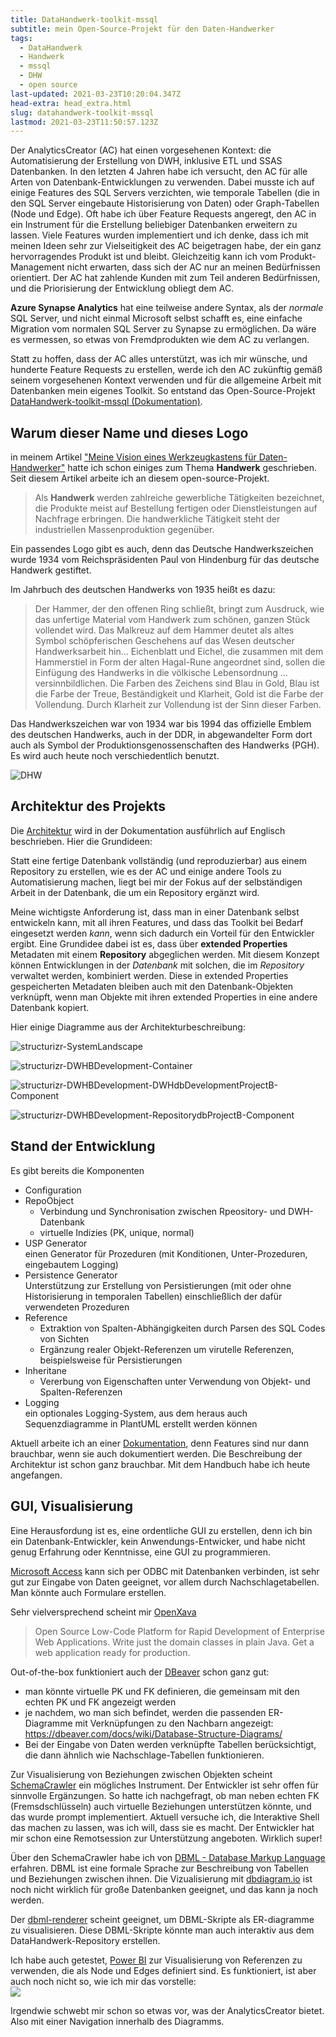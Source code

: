 ```yaml
---
title: DataHandwerk-toolkit-mssql
subtitle: mein Open-Source-Projekt für den Daten-Handwerker
tags:
  - DataHandwerk
  - Handwerk
  - mssql
  - DHW
  - open source
last-updated: 2021-03-23T10:20:04.347Z
head-extra: head_extra.html
slug: datahandwerk-toolkit-mssql
lastmod: 2021-03-23T11:50:57.123Z
---
```


Der AnalyticsCreator (AC) hat einen vorgesehenen Kontext: die Automatisierung der Erstellung von DWH, inklusive ETL und SSAS Datenbanken. In den letzten 4 Jahren habe ich versucht, den AC für alle Arten von Datenbank-Entwicklungen zu verwenden. Dabei musste ich auf einige Features des SQL Servers verzichten, wie temporale Tabellen (die in den SQL Server eingebaute Historisierung von Daten) oder Graph-Tabellen (Node und Edge). Oft habe ich über Feature Requests angeregt, den AC in ein Instrument für die Erstellung beliebiger Datenbanken erweitern zu lassen. Viele Features wurden implementiert und ich denke, dass ich mit meinen Ideen sehr zur Vielseitigkeit des AC beigetragen habe, der ein ganz hervorragendes Produkt ist und bleibt. Gleichzeitig kann ich vom Produkt-Management nicht erwarten, dass sich der AC nur an meinen Bedürfnissen orientiert. Der AC hat zahlende Kunden mit zum Teil anderen Bedürfnissen, und die Priorisierung der Entwicklung obliegt dem AC.


**Azure Synapse Analytics** hat eine teilweise andere Syntax, als der *normale* SQL Server, und nicht einmal Microsoft selbst schafft es, eine einfache Migration vom normalen SQL Server zu Synapse zu ermöglichen. Da wäre es vermessen, so etwas von Fremdprodukten wie dem AC zu verlangen.

Statt zu hoffen, dass der AC alles unterstützt, was ich mir wünsche, und hunderte Feature Requests zu erstellen, werde ich den AC zukünftig gemäß seinem vorgesehenen Kontext verwenden und für die allgemeine Arbeit mit Datenbanken mein eigenes Toolkit. So entstand das Open-Source-Projekt [DataHandwerk-toolkit-mssql (Dokumentation)](https://datahandwerk.github.io/docs).

## Warum dieser Name und dieses Logo

in meinem Artikel ["Meine Vision eines Werkzeugkastens für Daten-Handwerker"](2021-01-06-vision-eines-werkzeugkastens-fur-daten-handwerker.md) hatte ich schon einiges zum Thema **Handwerk** geschrieben. Seit diesem Artikel arbeite ich an diesem open-source-Projekt.

>Als **Handwerk** werden zahlreiche gewerbliche Tätigkeiten bezeichnet, die Produkte meist auf Bestellung fertigen oder Dienstleistungen auf Nachfrage erbringen. Die handwerkliche Tätigkeit steht der industriellen Massenproduktion gegenüber.

Ein passendes Logo gibt es auch, denn das Deutsche Handwerkszeichen wurde 1934 vom Reichspräsidenten Paul von Hindenburg für das deutsche Handwerk gestiftet.

Im Jahrbuch des deutschen Handwerks von 1935 heißt es dazu:

>Der Hammer, der den offenen Ring schließt, bringt zum Ausdruck, wie das unfertige Material vom Handwerk zum schönen, ganzen Stück vollendet wird. Das Malkreuz auf dem Hammer deutet als altes Symbol schöpferischen Geschehens auf das Wesen deutscher Handwerksarbeit hin… Eichenblatt und Eichel, die zusammen mit dem Hammerstiel in Form der alten Hagal-Rune angeordnet sind, sollen die Einfügung des Handwerks in die völkische Lebensordnung … versinnbildlichen. Die Farben des Zeichens sind Blau in Gold, Blau ist die Farbe der Treue, Beständigkeit und Klarheit, Gold ist die Farbe der Vollendung. Durch Klarheit zur Vollendung ist der Sinn dieser Farben.

Das Handwerkszeichen war von 1934 war bis 1994 das offizielle Emblem des deutschen Handwerks, auch in der DDR, in abgewandelter Form dort auch als Symbol der Produktionsgenossenschaften des Handwerks (PGH). Es wird auch heute noch verschiedentlich benutzt. 

![DHW](../assets/img/blog/DatenHandwerk-toolkit-mssql.svg)

## Architektur des Projekts

Die [Architektur](https://datahandwerk.github.io/docs/dhw/0.1.0/arc/architecture.html) wird in der Dokumentation ausführlich auf Englisch beschrieben. Hier die Grundideen:

Statt eine fertige Datenbank vollständig (und reproduzierbar) aus einem Repository zu erstellen, wie es der AC und einige andere Tools zu Automatisierung machen, liegt bei mir der Fokus auf der selbständigen Arbeit in der Datenbank, die um ein Repository ergänzt wird.

Meine wichtigste Anforderung ist, dass man in einer Datenbank selbst entwickeln kann, mit all ihren Features, und dass das Toolkit bei Bedarf eingesetzt werden *kann*, wenn sich dadurch ein Vorteil für den Entwickler ergibt. Eine Grundidee dabei ist es, dass über **extended Properties** Metadaten mit einem **Repository** abgeglichen werden. Mit diesem Konzept können Entwicklungen in der *Datenbank* mit solchen, die im *Repository* verwaltet werden, kombiniert werden. Diese in extended Properties gespeicherten Metadaten bleiben auch mit den Datenbank-Objekten verknüpft, wenn man Objekte mit ihren extended Properties in eine andere Datenbank kopiert.

Hier einige Diagramme aus der Architekturbeschreibung:

![structurizr-SystemLandscape](../assets/img/blog/structurizr-SystemLandscape.svg)

![structurizr-DWHBDevelopment-Container](../assets/img/blog/structurizr-DWHBDevelopment-Container.svg)

![structurizr-DWHBDevelopment-DWHdbDevelopmentProjectB-Component](../assets/img/blog/structurizr-DWHBDevelopment-DWHdbDevelopmentProjectB-Component.svg)

![structurizr-DWHBDevelopment-RepositorydbProjectB-Component](../assets/img/blog/structurizr-DWHBDevelopment-RepositorydbProjectB-Component.svg)

## Stand der Entwicklung

Es gibt bereits die Komponenten

- Configuration
- RepoObject  
  - Verbindung und Synchronisation zwischen Rpeository- und DWH-Datenbank
  - virtuelle Indizies (PK, unique, normal)
- USP Generator  
  einen Generator für Prozeduren (mit Konditionen, Unter-Prozeduren, eingebautem Logging)
- Persistence Generator  
  Unterstützung zur Erstellung von Persistierungen (mit oder ohne Historisierung in temporalen Tabellen) einschließlich der dafür verwendeten Prozeduren
- Reference
  - Extraktion von Spalten-Abhängigkeiten durch Parsen des SQL Codes von Sichten
  - Ergänzung realer Objekt-Referenzen um virutelle Referenzen, beispielsweise für Persistierungen
- Inheritane  
  - Vererbung von Eigenschaften unter Verwendung von Objekt- und Spalten-Referenzen
- Logging  
  ein optionales Logging-System, aus dem heraus auch Sequenzdiagramme in PlantUML erstellt werden können

Aktuell arbeite ich an einer [Dokumentation](https://datahandwerk.github.io/docs), denn Features sind nur dann brauchbar, wenn sie auch dokumentiert werden. Die Beschreibung der Architektur ist schon ganz brauchbar. Mit dem Handbuch habe ich heute angefangen.

## GUI, Visualisierung

Eine Herausfordung ist es, eine ordentliche GUI zu erstellen, denn ich bin ein Datenbank-Entwickler, kein Anwendungs-Entwicker, und habe nicht genug Erfahrung oder Kenntnisse, eine GUI zu programmieren.

[Microsoft Access](https://www.microsoft.com/de-de/microsoft-365/access) kann sich per ODBC mit Datenbanken verbinden, ist sehr gut zur Eingabe von Daten geeignet, vor allem durch Nachschlagetabellen. Man könnte auch Formulare erstellen.

Sehr vielversprechend scheint mir [OpenXava](https://www.openxava.org/)

>Open Source Low-Code Platform for Rapid Development of Enterprise Web Applications.
>Write just the domain classes in plain Java. Get a web application ready for production.

Out-of-the-box funktioniert auch der [DBeaver](https://dbeaver.com/) schon ganz gut:
- man könnte virtuelle PK und FK definieren, die gemeinsam mit den echten PK und FK angezeigt werden
- je nachdem, wo man sich befindet, werden die passenden ER-Diagramme mit Verknüpfungen zu den Nachbarn angezeigt: https://dbeaver.com/docs/wiki/Database-Structure-Diagrams/
- Bei der Eingabe von Daten werden verknüpfte Tabellen berücksichtigt, die dann ähnlich wie Nachschlage-Tabellen funktionieren.

Zur Visualisierung von Beziehungen zwischen Objekten scheint [SchemaCrawler](https://www.schemacrawler.com/) ein mögliches Instrument. Der Entwickler ist sehr offen für sinnvolle Ergänzungen. So hatte ich nachgefragt, ob man neben echten FK (Fremsdschlüsseln) auch virtuelle Beziehungen unterstützen könnte, und das wurde prompt implementiert. Aktuell versuche ich, die Interaktive Shell das machen zu lassen, was ich will, dass sie es macht. Der Entwickler hat mir schon eine Remotsession zur Unterstützung angeboten. Wirklich super!

Über den SchemaCrawler habe ich von [DBML - Database Markup Language](https://www.dbml.org/home/) erfahren. DBML ist eine formale Sprache zur Beschreibung von Tabellen und Beziehungen zwischen ihnen. Die Vizualisierung mit [dbdiagram.io](https://dbdiagram.io/home?utm_source=dbml) ist noch nicht wirklich für große Datenbanken geeignet, und das kann ja noch werden.

Der [dbml-renderer](https://github.com/softwaretechnik-berlin/dbml-renderer) scheint geeignet, um DBML-Skripte als ER-diagramme zu visualisieren. Diese DBML-Skripte könnte man auch interaktiv aus dem DataHandwerk-Repository erstellen.

Ich habe auch getestet, [Power BI](https://powerbi.microsoft.com/de-de/) zur Visualisierung von Referenzen zu verwenden, die als Node und Edges definiert sind. Es funktioniert, ist aber auch noch nicht so, wie ich mir das vorstelle:  
![](../assets/img/blog/power-bi-references-01.png)

Irgendwie schwebt mir schon so etwas vor, was der AnalyticsCreator bietet. Also mit einer Navigation innerhalb des Diagramms.
